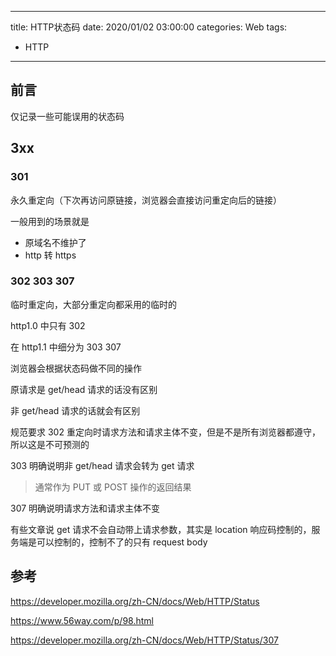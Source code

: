 
---
title: HTTP状态码
date: 2020/01/02 03:00:00
categories: Web
tags: 
  - HTTP
---

## 前言

仅记录一些可能误用的状态码

<!-- more -->

## 3xx

### 301 

永久重定向（下次再访问原链接，浏览器会直接访问重定向后的链接）

一般用到的场景就是
- 原域名不维护了
- http 转 https

### 302 303 307 

临时重定向，大部分重定向都采用的临时的

http1.0 中只有 302

在 http1.1 中细分为 303 307 

浏览器会根据状态码做不同的操作

原请求是 get/head 请求的话没有区别

非 get/head 请求的话就会有区别

规范要求 302 重定向时请求方法和请求主体不变，但是不是所有浏览器都遵守，所以这是不可预测的

303 明确说明非 get/head 请求会转为 get 请求
> 通常作为 PUT 或 POST 操作的返回结果

307 明确说明请求方法和请求主体不变

有些文章说 get 请求不会自动带上请求参数，其实是 location 响应码控制的，服务端是可以控制的，控制不了的只有 request body

## 参考

https://developer.mozilla.org/zh-CN/docs/Web/HTTP/Status

https://www.56way.com/p/98.html

https://developer.mozilla.org/zh-CN/docs/Web/HTTP/Status/307